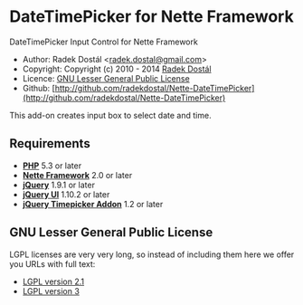 ﻿# DateTimePicker for Nette Framework

DateTimePicker Input Control for Nette Framework

- Author: Radek Dostál <[radek.dostal@gmail.com](radek.dostal@gmail.com)>
- Copyright: Copyright (c) 2010 - 2014 [Radek Dostál](http://www.radekdostal.cz)
- Licence: [GNU Lesser General Public License](http://www.gnu.org/licenses/)
- Github: [http://github.com/radekdostal/Nette-DateTimePicker](http://github.com/radekdostal/Nette-DateTimePicker)

This add-on creates input box to select date and time.

## Requirements

- **[PHP](http://php.net)** 5.3 or later
- **[Nette Framework](http://nette.org)** 2.0 or later
- **[jQuery](http://jquery.com)** 1.9.1 or later
- **[jQuery UI](http://jqueryui.com)** 1.10.2 or later
- **[jQuery Timepicker Addon](http://trentrichardson.com/examples/timepicker)** 1.2 or later

## GNU Lesser General Public License

LGPL licenses are very very long, so instead of including them here we offer you URLs with full text:

- [LGPL version 2.1](http://www.gnu.org/licenses/lgpl-2.1.html)
- [LGPL version 3](http://www.gnu.org/licenses/lgpl-3.0.html)